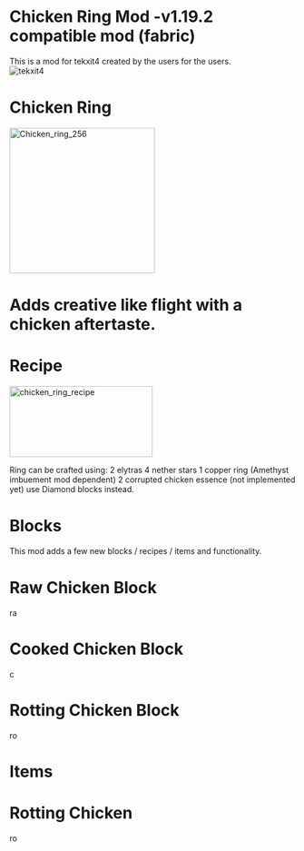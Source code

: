 # Chicken Ring Mod -v1.19.2 compatible mod (fabric)
This is a mod for tekxit4 created by the users for the users.  
![tekxit4](https://github.com/user-attachments/assets/85f0e94d-4cac-42b5-bb49-b3397b46130e)


# Chicken Ring
<img width="256" height="256" alt="Chicken_ring_256" src="https://github.com/user-attachments/assets/88f36bb3-b593-4c2d-896c-3663e6b3d095" />

# Adds creative like flight with a chicken aftertaste.

# Recipe
<img width="252" height="125" alt="chicken_ring_recipe" src="https://github.com/user-attachments/assets/d67cf010-30c5-4da9-8856-529904931daf" />

Ring can be crafted using:
 2 elytras
 4 nether stars
 1 copper ring (Amethyst imbuement mod dependent)
 2 corrupted chicken essence (not implemented yet)  use Diamond blocks instead.

# Blocks 

This mod adds a few new blocks / recipes / items and functionality.

# Raw Chicken Block
<img width="16" height="16" alt="raw_chicken_block" src="https://github.com/user-attachments/assets/aedb68bc-9265-45d0-bb00-c52dfadc4f53" />

# Cooked Chicken Block
<img width="16" height="16" alt="cooked_chicken_block" src="https://github.com/user-attachments/assets/ab4d5b84-25e7-4a90-8416-aa6cb021f3f7" />

# Rotting Chicken Block
<img width="16" height="16" alt="rotting_chicken_block" src="https://github.com/user-attachments/assets/f2543214-9f6f-4da8-a5c1-f90226bebfc9" />

# Items 

# Rotting Chicken
<img width="16" height="16" alt="rotting_chicken" src="https://github.com/user-attachments/assets/847f5f5b-144f-4b72-99eb-ad3b81c0f968" />
